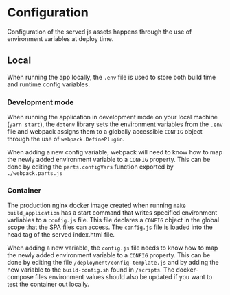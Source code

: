 # Configuration

Configuration of the served js assets happens through the use of environment variables at deploy time. 

## Local

When running the app locally, the `.env` file is used to store both build time and runtime config variables. 

### Development mode

When running the application in development mode on your local machine (`yarn start`), the `dotenv` library sets the environment variables from the `.env` file and webpack assigns them to a globally accessible `CONFIG` object through the use of `webpack.DefinePlugin`. 

When adding a new config variable, webpack will need to know how to map the newly added environment variable to a `CONFIG` property. This can be done by editing the `parts.configVars` function exported by `./webpack.parts.js`

### Container

The production nginx docker image created when running `make build_application` has a start command that writes specified environment varliables to a `config.js` file. This file declares a `CONFIG` object in the global scope that the SPA files can access. The `config.js` file is loaded into the head tag of the served index.html file.

When adding a new variable, the `config.js` file needs to know how to map the newly added environment variable to a `CONFIG` property. This can be done by editing the file `/deployment/config-template.js` and by adding the new variable to the `build-config.sh` found in `/scripts`. The docker-compose files environment values should also be updated if you want to test the container out locally.

